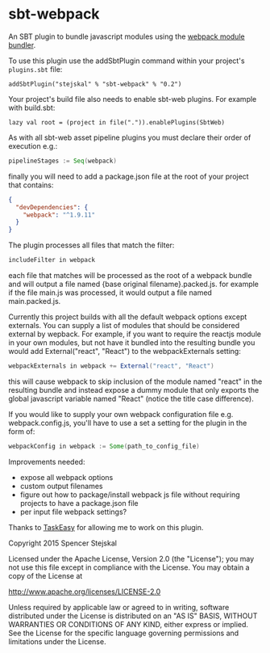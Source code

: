 sbt-webpack
==========

An SBT plugin to bundle javascript modules using the [webpack module bundler](http://webpack.github.io/).

To use this plugin use the addSbtPlugin command within your project's `plugins.sbt` file:

    addSbtPlugin("stejskal" % "sbt-webpack" % "0.2")

Your project's build file also needs to enable sbt-web plugins. For example with build.sbt:

    lazy val root = (project in file(".")).enablePlugins(SbtWeb)

As with all sbt-web asset pipeline plugins you must declare their order of execution e.g.:
```scala
pipelineStages := Seq(webpack)
```

finally you will need to add a package.json file at the root of your project that contains:
```json
{
  "devDependencies": {
    "webpack": "^1.9.11"
  }
}
```

The plugin processes all files that match the filter:
```scala
includeFilter in webpack
```

each file that matches will be processed as the root of a webpack bundle and will output a file named
{base original filename}.packed.js.  for example if the file main.js was processed, it would output a file
named main.packed.js.

Currently this project builds with all the default webpack options except externals.  You can
supply a list of modules that should be considered external by wepback.  For example, if you want to require
the reactjs module in your own modules, but not have it bundled into the resulting bundle you would add
External("react", "React") to the webpackExternals setting:

```scala
webpackExternals in webpack += External("react", "React")
```

this will cause webpack to skip inclusion of the module named "react" in the resulting bundle and instead
expose a dummy module that only exports the global javascript variable named "React" (notice the title case difference).

If you would like to supply your own webpack configuration file e.g. webpack.config.js, you'll have to use a set a setting for the plugin in the form of: 

```scala 
webpackConfig in webpack := Some(path_to_config_file)
```

Improvements needed:
* expose all webpack options
* custom output filenames
* figure out how to package/install webpack js file without requiring projects to have a package.json file
* per input file webpack settings?

Thanks to [TaskEasy](https://www.taskeasy.com/) for allowing me to work on this plugin.

Copyright 2015 Spencer Stejskal

Licensed under the Apache License, Version 2.0 (the "License");
you may not use this file except in compliance with the License.
You may obtain a copy of the License at

 http://www.apache.org/licenses/LICENSE-2.0

Unless required by applicable law or agreed to in writing, software
distributed under the License is distributed on an "AS IS" BASIS,
WITHOUT WARRANTIES OR CONDITIONS OF ANY KIND, either express or implied.
See the License for the specific language governing permissions and
limitations under the License.

